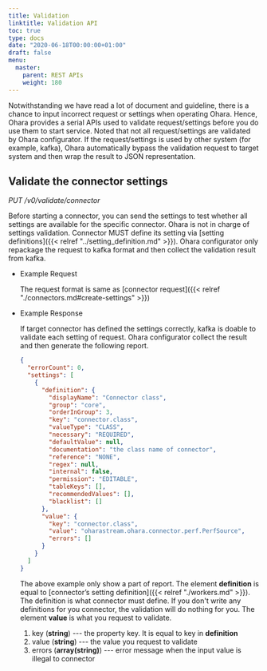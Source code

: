 ```yaml
---
title: Validation
linktitle: Validation API
toc: true
type: docs
date: "2020-06-18T00:00:00+01:00"
draft: false
menu:
  master:
    parent: REST APIs
    weight: 180
---
```


Notwithstanding we have read a lot of document and guideline, there is a
chance to input incorrect request or settings when operating Ohara.
Hence, Ohara provides a serial APIs used to validate request/settings
before you do use them to start service. Noted that not all
request/settings are validated by Ohara configurator. If the
request/settings is used by other system (for example, kafka), Ohara
automatically bypass the validation request to target system and then
wrap the result to JSON representation.

## Validate the connector settings

*PUT /v0/validate/connector*

Before starting a connector, you can send the settings to test whether
all settings are available for the specific connector. Ohara is not in
charge of settings validation. Connector MUST define its setting via
[setting definitions]({{< relref "../setting_definition.md" >}}). 
Ohara configurator only repackage the request to kafka
format and then collect the validation result from kafka.

* Example Request

    The request format is same as [connector request]({{< relref "./connectors.md#create-settings" >}})

* Example Response

    If target connector has defined the settings correctly, kafka is
    doable to validate each setting of request. Ohara configurator
    collect the result and then generate the following report.

    ```json
    {
      "errorCount": 0,
      "settings": [
        {
          "definition": {
            "displayName": "Connector class",
            "group": "core",
            "orderInGroup": 3,
            "key": "connector.class",
            "valueType": "CLASS",
            "necessary": "REQUIRED",
            "defaultValue": null,
            "documentation": "the class name of connector",
            "reference": "NONE",
            "regex": null,
            "internal": false,
            "permission": "EDITABLE",
            "tableKeys": [],
            "recommendedValues": [],
            "blacklist": []
          },
          "value": {
            "key": "connector.class",
            "value": "oharastream.ohara.connector.perf.PerfSource",
            "errors": []
          }
        }
      ]
    }
    ```

    The above example only show a part of report. The element **definition**
    is equal to
    [connector’s setting definition]({{< relref "./workers.md" >}}). 
    The definition is what connector must define. If you don't
    write any definitions for you connector, the validation will do nothing
    for you. The element **value** is what you request to validate.
    
    1. key (**string**) --- the property key. It is equal to key in **definition**
    2. value (**string**) --- the value you request to validate
    3. errors (**array(string)**) --- error message when the input value is
       illegal to connector
